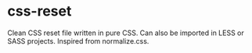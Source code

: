 # css-reset
Clean CSS reset file written in pure CSS. Can also be imported in LESS or SASS projects. Inspired from normalize.css.
